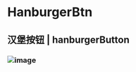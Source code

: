 # HanburgerBtn
## 汉堡按钮 | hanburgerButton
### ![image](https://github.com/hatjs880328s/HamburgerBtn/blob/master/demo_gif.gif)  
